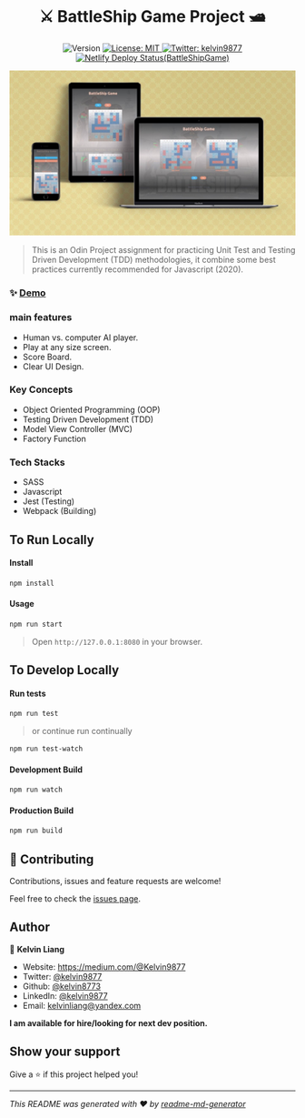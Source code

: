 <h1 align="center">⚔️ BattleShip Game Project 🛥</h1>

<p align="center">
  <img alt="Version" src="https://img.shields.io/badge/version-1.0.0-blue.svg?cacheSeconds=2592000" />
  <a href="#" target="_blank">
    <img alt="License: MIT" src="https://img.shields.io/badge/License-MIT-yellow.svg" />
  </a>
  <a href="https://twitter.com/kelvin9877" target="_blank">
    <img alt="Twitter: kelvin9877" src="https://img.shields.io/twitter/follow/kelvin9877.svg?style=social" />
  </a>
  <a href="https://app.netlify.com/sites/battleshipgame/deploys" target="_blank">
    <img alt="Netlify Deploy Status(BattleShipGame)" src="https://api.netlify.com/api/v1/badges/e87bae3c-6191-41a1-acef-5132d171c053/deploy-status">
  </a>
</p>


[![battShip-screenShoot](./docs/bs-showcase-web.jpg)](https://battleship.kelvinliang.cn/)

> This is an Odin Project assignment for practicing Unit Test and Testing Driven Development (TDD) methodologies, it combine some best practices currently recommended for Javascript (2020).

### ✨ [Demo](https://battleship.kelvinliang.cn/)

### main features
* Human vs. computer AI player.
* Play at any size screen.
* Score Board.
* Clear UI Design.

### Key Concepts
* Object Oriented Programming (OOP)
* Testing Driven Development (TDD)
* Model View Controller (MVC)
* Factory Function

### Tech Stacks
* SASS
* Javascript
* Jest (Testing)
* Webpack (Building)

## To Run Locally

#### Install

```sh
npm install
```

#### Usage

```sh
npm run start
```
> Open `http://127.0.0.1:8080` in your browser.

## To Develop Locally

#### Run tests

```sh
npm run test
```
> or continue run continually
```sh
npm run test-watch
```

#### Development Build
```sh
npm run watch
```

#### Production Build
```sh
npm run build
```

## 🤝 Contributing
Contributions, issues and feature requests are welcome!

Feel free to check the [issues page](https://github.com/kelvin8773/odin-battle-ship/issues).


## Author

👤 **Kelvin Liang**

* Website: https://medium.com/@Kelvin9877
* Twitter: [@kelvin9877](https://twitter.com/kelvin9877)
* Github: [@kelvin8773](https://github.com/kelvin8773)
* LinkedIn: [@kelvin9877](https://linkedin.com/in/kelvin9877)
* Email: [kelvinliang@yandex.com](mailto:kelvinliang@yandex.com)

**I am available for hire/looking for next dev position.**

## Show your support

Give a ⭐️ if this project helped you!

***
_This README was generated with ❤️ by [readme-md-generator](https://github.com/kefranabg/readme-md-generator)_